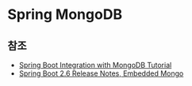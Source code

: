 # Spring MongoDB

## 참조

- [Spring Boot Integration with MongoDB Tutorial](https://www.mongodb.com/compatibility/spring-boot)
- [Spring Boot 2.6 Release Notes, Embedded Mongo](https://github.com/spring-projects/spring-boot/wiki/Spring-Boot-2.6-Release-Notes#embedded-mongo)
